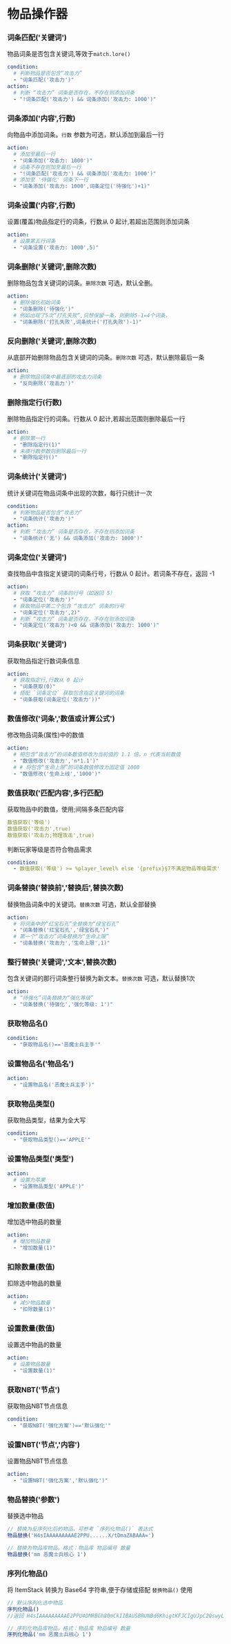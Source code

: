 # 物品操作器

### 词条匹配('关键词')

物品词条是否包含关键词,等效于`match.lore()`

```yaml
condition:
  # 判断物品是否包含“攻击力”
  - "词条匹配('攻击力')"
action:
  # 判断 “攻击力” 词条是否存在，不存在则添加词条
  - "!词条匹配('攻击力') && 词条添加('攻击力: 1000')"
```


### 词条添加('内容',行数)

向物品中添加词条。`行数` 参数为可选，默认添加到最后一行

```yaml
action:
  # 添加至最后一行
  - "词条添加('攻击力: 1000')"
  # 词条不存在则加至最后一行
  - "!词条匹配('攻击力') && 词条添加('攻击力: 1000')"
  # 添加至 '待强化' 词条下一行
  - "词条添加('攻击力: 1000',词条定位('待强化')+1)"
```

### 词条设置('内容',行数)

设置(覆盖)物品指定行的词条，行数从 0 起计,若超出范围则添加词条

```yaml
action:
  # 设置第五行词条
  - "词条设置('攻击力: 1000',5)"
```


### 词条删除('关键词',删除次数)

删除物品包含关键词的词条。`删除次数` 可选，默认全删。

```yaml
action:
  # 删除强化初始词条
  - "词条删除('待强化')"
  # 例如出现了5次“打孔失败“,只想保留一条，则删除5-1=4个词条，
  - "词条删除('打孔失败',词条统计('打孔失败')-1)"
```



### 反向删除('关键词',删除次数)

从底部开始删除物品包含关键词的词条。`删除次数` 可选，默认删除最后一条

```yaml
action:
  # 删除物品词条中最底部的攻击力词条
  - "反向删除('攻击力')"
```

### 删除指定行(行数)

删除物品指定行的词条。行数从 0 起计,若超出范围则删除最后一行

```yaml
action:
  # 删除第一行
  - "删除指定行(1)"
  # 未填行数参数则删除最后一行
  - "删除指定行()"
```


### 词条统计('关键词')

统计关键词在物品词条中出现的次数，每行只统计一次

```yaml
condition:
  # 判断物品是否包含“攻击力”
  - "词条统计('攻击力')"
action:
  # 判断 “攻击力” 词条是否存在，不存在则添加词条
  - "词条统计('无') && 词条添加('攻击力: 1000')"
```

### 词条定位('关键词')

查找物品中含指定关键词的词条行号，行数从 0 起计。若词条不存在，返回 -1

```yaml 
action:
  # 获取 “攻击力” 词条的行号（如返回 5）
  - "词条定位('攻击力')"
  # 获取物品中第二个包含 “攻击力” 词条的行号
  - "词条定位('攻击力',2)"
  # 判断 “攻击力” 词条是否存在，不存在则添加词条
  - "词条定位('攻击力')<0 && 词条添加('攻击力: 1000')"
```

### 词条获取('关键词')

获取物品指定行数词条信息

```yaml 
action:
  # 获取指定行,行数从 0 起计
  - "词条获取(0)"
  # 搭配 `词条定位` 获取包含指定关键词的词条
  - "词条获取(词条定位('攻击力'))"
```


### 数值修改('词条','数值或计算公式')

修改物品词条(属性)中的数值

```yaml 
action:
  # 把包含“攻击力”的词条数值修改为当前值的 1.1 倍，n 代表当前数值
  - "数值修改('攻击力','n*1.1')"
  # # 将包含“生命上限”的词条数值修改为固定值 1000
  - "数值修改('生命上线','1000')"
```

### 数值获取('匹配内容',多行匹配)

获取物品中的数值，使用;间隔多条匹配内容

```yaml
数值获取('等级')
数值获取('攻击力',true)
数值获取('攻击力;物理攻击',true)
```

判断玩家等级是否符合物品需求

```yaml
condition:
  - 数值获取('等级') >= %player_level% else '{prefix}§7不满足物品等级需求'
```


### 词条替换('替换前','替换后',替换次数)

替换物品词条中的关键词。`替换次数` 可选，默认全部替换

```yaml
action:
  # 将词条中的“红宝石孔”全替换为“绿宝石孔”
  - "词条替换('红宝石孔','绿宝石孔')"
  # 第一个“攻击力”词条替换为“生命上限”
  - "词条替换('攻击力','生命上限',1)"
```


### 整行替换('关键词','文本',替换次数)

包含关键词的那行词条整行替换为新文本。`替换次数` 可选，默认替换1次

```yaml
action:
  # “待强化”词条替换为“强化等级”
  - "词条替换('待强化','强化等级: 1')"
```


### 获取物品名()

```yaml
condition:
  - "获取物品名()=='恶魔士兵主手'"
```


### 设置物品名('物品名')

```yaml
action:
  - "设置物品名('恶魔士兵主手')"
```


### 获取物品类型()

获取物品类型，结果为全大写

```yaml
condition:
  - "获取物品类型()=='APPLE'"
```


### 设置物品类型('类型')

```yaml
action:
  # 设置为苹果
  - "设置物品类型('APPLE')"
```


### 增加数量(数值)

增加选中物品的数量

```yaml 
action:
  # 增加物品数量
  - "增加数量(1)"
```

### 扣除数量(数值)

扣除选中物品的数量

```yaml 
action:
  # 减少物品数量
  - "扣除数量(1)"
```

### 设置数量(数值)

设置选中物品的数量

```yaml 
action:
  # 设置物品数量
  - "设置数量(1)"
```

### 获取NBT('节点')

获取物品NBT节点信息

```yaml
condition:
  - "获取NBT('强化方案')=='默认强化'"
```


### 设置NBT('节点','内容')

设置物品NBT节点信息

```yaml
action:
  - "设置NBT('强化方案','默认强化')"
```


### 物品替换('参数')

替换选中物品

```javascript
// 替换为反序列化后的物品，可参考 `序列化物品()` 表达式
物品替换('H4sIAAAAAAAAAE2PPU......X/tDmaZABAAA=')

// 替换为物品库物品，格式：物品库 物品编号 数量
物品替换('mm 恶魔士兵核心 1')
```



### 序列化物品()

将 ItemStack 转换为 Base64 字符串,便于存储或搭配 `替换物品()` 使用

```javascript
// 默认序列化选中物品
序列化物品() 
//返回 H4sIAAAAAAAAAE2PPU4DMRBGh80mCkIIBAUSBRUNBd6KhigtKFJCIgUJpC2QswyLs/7DOxslFJyBG3ABzsJJoIATYGeDiAvP2H7zPvn9C5qlg0PjcjapikIQq0hIJgy7cdxadD+jy8/vPdOMYKMPDcUtwU5/ymc8CWAy4LYzt15xlhnFcmNyicy3ymhfpMSMWE+pivhEooePx+gEl+IZ7y+MU7BaEUQpxAUuSoL9tPZLrvNkOJl6RSeF1ozLCssneIF4biv3h7GAsRX2+nH7tlueyAhgbr22QRB1uwQxLSz6opB4FRSt+vFo7d9Cz1CTcQvWI1Rj4llB0BoNr3vDq2UsLPfG/3xo2gSbwXpaJ2xZQ8Lo5Wk9qB2cA8+Fu22CAyU0Zo4/0Lk0Or8ryaHO6fEX/tDmaZABAAA=

// 序列化物品库物品，格式：物品库 物品编号 数量
序列化物品('mm 恶魔士兵核心 1')
```

